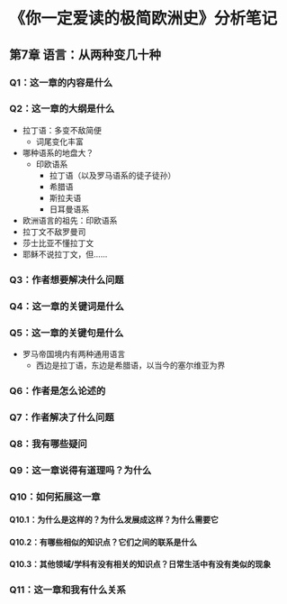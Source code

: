 # 《你一定爱读的极简欧洲史》分析笔记

## 第7章 语言：从两种变几十种

### Q1：这一章的内容是什么

### Q2：这一章的大纲是什么

- 拉丁语：多变不敌简便
  - 词尾变化丰富
- 哪种语系的地盘大？
  - 印欧语系
    - 拉丁语（以及罗马语系的徒子徒孙）
    - 希腊语
    - 斯拉夫语
    - 日耳曼语系
- 欧洲语言的祖先：印欧语系
- 拉丁文不敌罗曼司
- 莎士比亚不懂拉丁文
- 耶稣不说拉丁文，但......

### Q3：作者想要解决什么问题

### Q4：这一章的关键词是什么

### Q5：这一章的关键句是什么

- 罗马帝国境内有两种通用语言
  - 西边是拉丁语，东边是希腊语，以当今的塞尔维亚为界

### Q6：作者是怎么论述的

### Q7：作者解决了什么问题

### Q8：我有哪些疑问

### Q9：这一章说得有道理吗？为什么

### Q10：如何拓展这一章

#### Q10.1：为什么是这样的？为什么发展成这样？为什么需要它

#### Q10.2：有哪些相似的知识点？它们之间的联系是什么

#### Q10.3：其他领域/学科有没有相关的知识点？日常生活中有没有类似的现象

### Q11：这一章和我有什么关系
